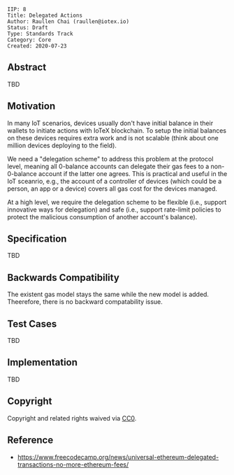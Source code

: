 ```
IIP: 8
Title: Delegated Actions
Author: Raullen Chai (raullen@iotex.io)
Status: Draft
Type: Standards Track
Category: Core
Created: 2020-07-23
```

## Abstract
TBD

## Motivation
In many IoT scenarios, devices usually don't have initial balance in their wallets to initiate actions with IoTeX blockchain. To setup the initial balances on these devices requires extra work and is not scalable (think about one million devices deploying to the field). 

We need a "delegation scheme" to address this problem at the protocol level, meaning all 0-balance accounts can delegate their gas fees to a non-0-balance account if the latter one agrees. This is practical and useful in the IoT sceanrio, e.g., the account of a controller of devices (which could be a person, an app or a device) covers all gas cost for the devices managed.

At a high level, we require the delegation scheme to be flexible (i.e., support innovative ways for delegation) and safe (i.e., support rate-limit policies to protect the malicious consumption of another account's balance).

## Specification
TBD

## Backwards Compatibility
The existent gas model stays the same while the new model is added. Theerefore, there is no backward compatability issue. 

## Test Cases
TBD

## Implementation
TBD

## Copyright
Copyright and related rights waived via [CC0](https://creativecommons.org/publicdomain/zero/1.0/).

## Reference
- https://www.freecodecamp.org/news/universal-ethereum-delegated-transactions-no-more-ethereum-fees/
